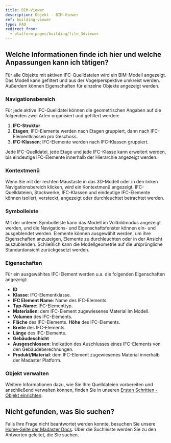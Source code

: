 ```yaml
---
title: BIM-Viewer
description: Objekt - BIM-Viewer
ref: building-viewer
type: FAQ
redirect_from:
  - platform-pages/building/file_3dviewer
---
```


## Welche Informationen finde ich hier und welche Anpassungen kann ich tätigen?
Für alle Objekte mit aktiven IFC-Quelldateien wird ein BIM-Modell angezeigt. Das Modell kann gefiltert und aus der Vogelperspektive umkreist werden. Außerdem können Eigenschaften für einzelne Objekte angezeigt werden.  

### Navigationsbereich
Für jede aktive IFC-Quelldatei können die geometrischen Angaben auf die folgenden zwei Arten organisiert und gefiltert werden:

1. **IFC-Struktur**
1. **Etagen**; IFC-Elemente werden nach Etagen gruppiert, dann nach IFC-Elementklassen pro Geschoss.
1. **IFC-Klassen**; IFC-Elemente werden nach IFC-Klassen gruppiert.

Jede IFC-Quelldatei, jede Etage und jede IFC-Klasse kann erweitert werden, bis eindeutige IFC-Elemente innerhalb der Hierarchie angezeigt werden. 

### Kontextmenü
Wenn Sie mit der rechten Maustaste in das 3D-Modell oder in den linken Navigationsbereich klicken, wird ein Kontextmenü angezeigt. IFC-Quelldateien, Stockwerke, IFC-Klassen und eindeutige IFC-Elemente können isoliert, versteckt, angezeigt oder durchleuchtet betrachtet werden.

### Symbolleiste
Mit der unteren Symbolleiste kann das Modell im Vollbildmodus angezeigt werden, und die Navigations- und Eigenschaftsfenster können ein- und ausgeblendet werden. Elemente können ausgewählt werden, um ihre Eigenschaften anzuzeigen, Elemente zu durchleuchten oder in der Ansicht auszublenden. Schließlich kann die Modellgeometrie auf die ursprüngliche Standardansicht zurückgesetzt werden.

### Eigenschaften
Für ein ausgewähltes IFC-Element werden u.a. die folgenden Eigenschaften angezeigt:

- **ID**
- **Klasse**: IFC-Elementklasse.
- **IFC Element Name**: Name des IFC-Elements.
- **Typ-Name**: IFC-Elementtyp.
- **Materialien**: dem IFC-Element zugewiesenes Material im Modell.
- **Volumen** des IFC-Elements.
- **Fläche** des IFC-Elements.
 **Höhe** des IFC-Elements.
- **Breite** des IFC-Elements.
- **Länge** des IFC-Elements.
- **Gebäudeschicht**
- **Ausgeschlossen**: Indikation des Auschlusses eines IFC-Elements von den Gebäudeberechnungen.
- **Produkt/Material**: dem IFC-Element zugewiesenes Material innerhalb der Madaster Platform.

### Objekt verwalten
Weitere Informationen dazu, wie Sie  Ihre Quelldateien vorbereiten und anschließend verwalten können, finden Sie in unseren <a href="/ch/de/get-started/set-up-objects" target="_blank">Ersten Schritten - Objekt einrichten</a>.

## Nicht gefunden, was Sie suchen?
Falls Ihre Frage nicht beantwortet werden konnte, besuchen Sie unsere <a href="/ch/de/" target="_blank">Home-Seite der Madaster Docs</a>. Über die Suchleiste werden Sie zu den Antworten geleitet, die Sie suchen. 
